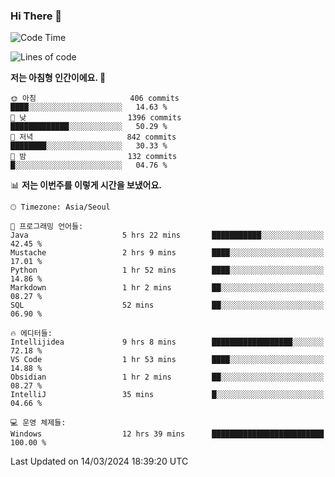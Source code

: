 ### Hi There 👋


<!---
- 👋 Hi, I’m @muyaaho
- 👀 I’m interested in ...
- 🌱 I’m currently learning ...
- 💞️ I’m looking to collaborate on ...
- 📫 How to reach me ...
--->
<!--- plz
muyaaho/muyaaho is a ✨ special ✨ repository because its `README.md` (this file) appears on your GitHub profile.
You can click the Preview link to take a look at your changes.
<a href="https://hits.seeyoufarm.com"><img src="https://hits.seeyoufarm.com/api/count/incr/badge.svg?url=https%3A%2F%2Fgithub.com%2Fejaman&count_bg=%23000000&title_bg=%23000000&icon=github.svg&icon_color=%23FFFFFF&title=Github&edge_flat=true"/></a>
   --->
   
<!--START_SECTION:waka-->
![Code Time](http://img.shields.io/badge/Code%20Time-418%20hrs%208%20mins-blue)

![Lines of code](https://img.shields.io/badge/%EC%A0%80%EB%8A%94%20%EC%97%AC%ED%83%9C%EA%B9%8C%EC%A7%80%20-713.9%20thousand%20%EC%A4%84%EC%9D%98%20%EC%BD%94%EB%93%9C%EB%A5%BC%20%EC%9E%91%EC%84%B1%ED%96%88%EC%96%B4%EC%9A%94.-blue)

**저는 아침형 인간이에요. 🐤** 

```text
🌞 아침                     406 commits         ████░░░░░░░░░░░░░░░░░░░░░   14.63 % 
🌆 낮　                     1396 commits        █████████████░░░░░░░░░░░░   50.29 % 
🌃 저녁                     842 commits         ████████░░░░░░░░░░░░░░░░░   30.33 % 
🌙 밤　                     132 commits         █░░░░░░░░░░░░░░░░░░░░░░░░   04.76 % 
```


📊 **저는 이번주를 이렇게 시간을 보냈어요.** 

```text
🕑︎ Timezone: Asia/Seoul

💬 프로그래밍 언어들: 
Java                     5 hrs 22 mins       ███████████░░░░░░░░░░░░░░   42.45 % 
Mustache                 2 hrs 9 mins        ████░░░░░░░░░░░░░░░░░░░░░   17.01 % 
Python                   1 hr 52 mins        ████░░░░░░░░░░░░░░░░░░░░░   14.86 % 
Markdown                 1 hr 2 mins         ██░░░░░░░░░░░░░░░░░░░░░░░   08.27 % 
SQL                      52 mins             ██░░░░░░░░░░░░░░░░░░░░░░░   06.90 % 

🔥 에디터들: 
Intellijidea             9 hrs 8 mins        ██████████████████░░░░░░░   72.18 % 
VS Code                  1 hr 53 mins        ████░░░░░░░░░░░░░░░░░░░░░   14.88 % 
Obsidian                 1 hr 2 mins         ██░░░░░░░░░░░░░░░░░░░░░░░   08.27 % 
IntelliJ                 35 mins             █░░░░░░░░░░░░░░░░░░░░░░░░   04.66 % 

💻 운영 체제들: 
Windows                  12 hrs 39 mins      █████████████████████████   100.00 % 
```


 Last Updated on 14/03/2024 18:39:20 UTC
<!--END_SECTION:waka-->

